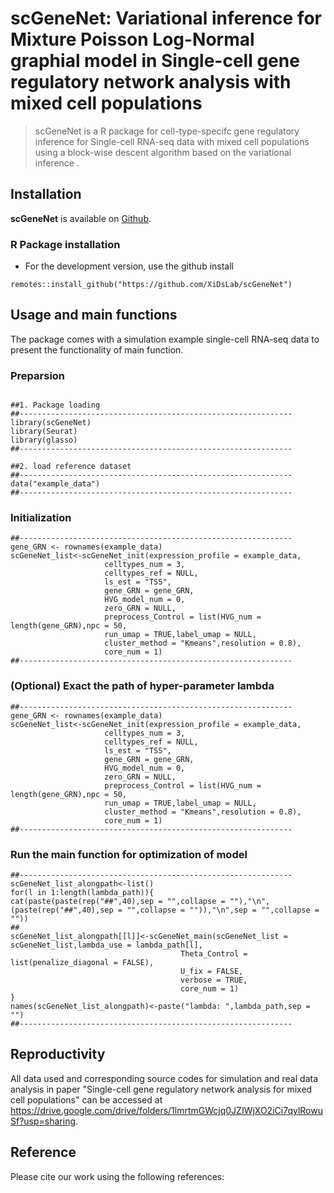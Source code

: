 # scGeneNet: Variational inference for Mixture Poisson Log-Normal graphial model in Single-cell gene regulatory network analysis with mixed cell populations
> scGeneNet is a R package for cell-type-specifc gene regulatory inference for Single-cell RNA-seq data with mixed cell populations using a block-wise descent algorithm based on the variational inference .

## Installation
**scGeneNet** is available on [Github](https://github.com/XiDsLab/scGeneNet).

### R Package installation
- For the development version, use the github install
```{r package github, eval = FALSE}
remotes::install_github("https://github.com/XiDsLab/scGeneNet")
```

## Usage and main functions
The package comes with a simulation example single-cell RNA-seq data to present the functionality of main function.

### Preparsion
```{r load scGeneNet, eval = FALSE}

##1. Package loading
##-------------------------------------------------------------
library(scGeneNet)
library(Seurat)
library(glasso)
##-------------------------------------------------------------

##2. load reference dataset
##-------------------------------------------------------------
data("example_data")
##-------------------------------------------------------------

```

### Initialization
```{r, warning = FALSE}
##-------------------------------------------------------------
gene_GRN <- rownames(example_data)
scGeneNet_list<-scGeneNet_init(expression_profile = example_data,
                     celltypes_num = 3,
                     celltypes_ref = NULL,
                     ls_est = "TSS",
                     gene_GRN = gene_GRN,
                     HVG_model_num = 0,
                     zero_GRN = NULL,
                     preprocess_Control = list(HVG_num = length(gene_GRN),npc = 50,
                     run_umap = TRUE,label_umap = NULL,
                     cluster_method = "Kmeans",resolution = 0.8),
                     core_num = 1)
##-------------------------------------------------------------
```
### (Optional) Exact the path of hyper-parameter lambda
```{r, warning = FALSE}
##-------------------------------------------------------------
gene_GRN <- rownames(example_data)
scGeneNet_list<-scGeneNet_init(expression_profile = example_data,
                     celltypes_num = 3,
                     celltypes_ref = NULL,
                     ls_est = "TSS",
                     gene_GRN = gene_GRN,
                     HVG_model_num = 0,
                     zero_GRN = NULL,
                     preprocess_Control = list(HVG_num = length(gene_GRN),npc = 50,
                     run_umap = TRUE,label_umap = NULL,
                     cluster_method = "Kmeans",resolution = 0.8),
                     core_num = 1)
##-------------------------------------------------------------
```
###  Run the main function for optimization of model
```{r, warning = FALSE}
##-------------------------------------------------------------
scGeneNet_list_alongpath<-list()
for(l in 1:length(lambda_path)){
cat(paste(paste(rep("##",40),sep = "",collapse = ""),"\n",(paste(rep("##",40),sep = "",collapse = "")),"\n",sep = "",collapse = ""))
##
scGeneNet_list_alongpath[[l]]<-scGeneNet_main(scGeneNet_list = scGeneNet_list,lambda_use = lambda_path[l],
                                      Theta_Control = list(penalize_diagonal = FALSE),
                                      U_fix = FALSE,
                                      verbose = TRUE,
                                      core_num = 1)
}
names(scGeneNet_list_alongpath)<-paste("lambda: ",lambda_path,sep = "")
##-------------------------------------------------------------
```
## Reproductivity
All data used and corresponding source codes for simulation and real data analysis in paper "Single-cell gene regulatory network analysis for mixed cell populations" can be accessed at https://drive.google.com/drive/folders/1lmrtmGWcjq0JZIWjXO2iCi7qylRowuSf?usp=sharing.

## Reference

Please cite our work using the following references:
